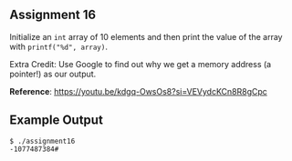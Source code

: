 ## Assignment 16
Initialize an `int` array of 10 elements and then print the value of the array with `printf("%d", array)`. 

Extra Credit: Use Google to find out why we get a memory address (a pointer!) as our output.

**Reference**: https://youtu.be/kdgq-OwsOs8?si=VEVydcKCn8R8gCpc

## Example Output
```terminal_session
$ ./assignment16                                        
-1077487384#  
```
